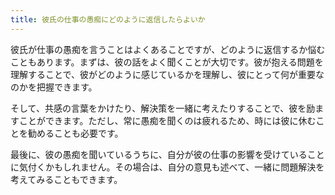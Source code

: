 ```yaml
---
title: 彼氏の仕事の愚痴にどのように返信したらよいか
---
```


彼氏が仕事の愚痴を言うことはよくあることですが、どのように返信するか悩むこともあります。まずは、彼の話をよく聞くことが大切です。彼が抱える問題を理解することで、彼がどのように感じているかを理解し、彼にとって何が重要なのかを把握できます。

そして、共感の言葉をかけたり、解決策を一緒に考えたりすることで、彼を励ますことができます。ただし、常に愚痴を聞くのは疲れるため、時には彼に休むことを勧めることも必要です。

最後に、彼の愚痴を聞いているうちに、自分が彼の仕事の影響を受けていることに気付くかもしれません。その場合は、自分の意見も述べて、一緒に問題解決を考えてみることもできます。

